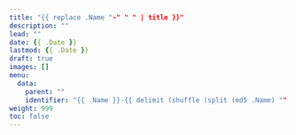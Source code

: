```yaml
---
title: "{{ replace .Name "-" " " | title }}"
description: ""
lead: ""
date: {{ .Date }}
lastmod: {{ .Date }}
draft: true
images: []
menu:
  data:
    parent: ""
    identifier: "{{ .Name }}-{{ delimit (shuffle (split (md5 .Name) "" )) "" }}"
weight: 999
toc: false
---
```

